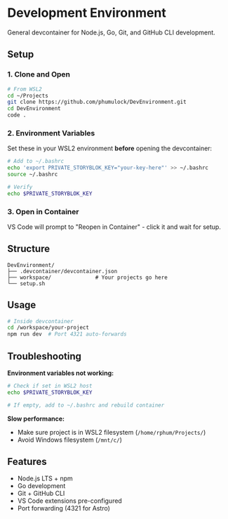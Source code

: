 # Development Environment

General devcontainer for Node.js, Go, Git, and GitHub CLI development.

## Setup

### 1. Clone and Open
```bash
# From WSL2
cd ~/Projects
git clone https://github.com/phumulock/DevEnvironment.git
cd DevEnvironment
code .
```

### 2. Environment Variables

Set these in your WSL2 environment **before** opening the devcontainer:

```bash
# Add to ~/.bashrc
echo 'export PRIVATE_STORYBLOK_KEY="your-key-here"' >> ~/.bashrc
source ~/.bashrc

# Verify
echo $PRIVATE_STORYBLOK_KEY
```

### 3. Open in Container
VS Code will prompt to "Reopen in Container" - click it and wait for setup.

## Structure
```
DevEnvironment/
├── .devcontainer/devcontainer.json
├── workspace/              # Your projects go here
└── setup.sh
```

## Usage
```bash
# Inside devcontainer
cd /workspace/your-project
npm run dev  # Port 4321 auto-forwards
```

## Troubleshooting

**Environment variables not working:**
```bash
# Check if set in WSL2 host
echo $PRIVATE_STORYBLOK_KEY

# If empty, add to ~/.bashrc and rebuild container
```

**Slow performance:**
- Make sure project is in WSL2 filesystem (`/home/rphum/Projects/`)
- Avoid Windows filesystem (`/mnt/c/`)

## Features
- Node.js LTS + npm
- Go development
- Git + GitHub CLI
- VS Code extensions pre-configured
- Port forwarding (4321 for Astro)